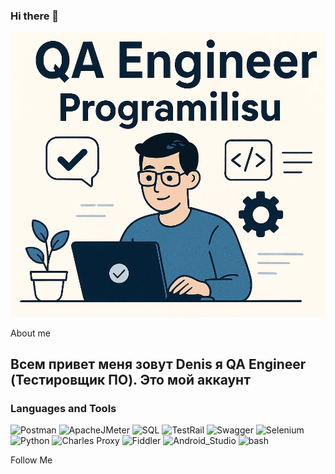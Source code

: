 ### Hi there 👋

![Header](https://github.com/ProgramIlisu/Programilisu/blob/main/assert/QA.png)

About me
## Всем привет меня зовут Denis я QA Engineer (Тестировщик ПО). Это мой аккаунт 

### Languages and Tools
![Postman](https://img.shields.io/badge/-Postman-090909?style=for-the-badge&logo=Postman&logoColor=FF6C37)
![ApacheJMeter](https://img.shields.io/badge/-ApacheJMeter-090909?style=for-the-badge&logo=ApacheJMeter&logoColor=D22128)
![SQL](https://img.shields.io/badge/-SQL-090909?style=for-the-badge&logo=MYSQL&logoColor=4479A1)
![TestRail](https://img.shields.io/badge/-TestRail-090909?style=for-the-badge&logo=TestRail&logoColor=65C179)
![Swagger](https://img.shields.io/badge/-Swagger-090909?style=for-the-badge&logo=Swagger&logoColor=85EA2D)
![Selenium](https://img.shields.io/badge/-Selenium-090909?style=for-the-badge&logo=Selenium&logoColor=43B02A)
![Python](https://img.shields.io/badge/-Python-090909?style=for-the-badge&logo=Python&logoColor=3776AB)
![Charles Proxy](https://img.shields.io/badge/-Charles-090909?style=for-the-badge&logo=Charles&logoColor=F3F5F5)
![Fiddler](https://img.shields.io/badge/-Fiddler-090909?style=for-the-badge&logo=Fiddler&logoColor=5ce400)
![Android_Studio](https://img.shields.io/badge/-Android_Studio-090909?style=for-the-badge&logo=AndroidStudio&logoColor=3DDC84)
![bash](https://img.shields.io/badge/-bash-090909?style=for-the-badge)


Follow Me
